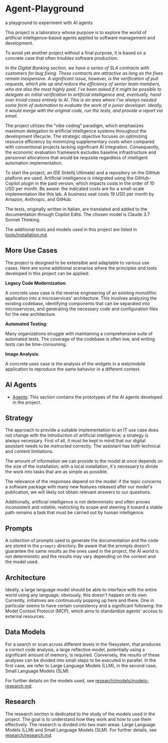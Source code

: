 # Agent-Playground
a playground to experiment with AI agents

This project is a laboratory whose purpose is to explore the world of artificial intelligence-based agents applied to software management and development.

To avoid yet another project without a final purpose, it is based on a concrete case that often troubles software production.

*In the Digital Banking section, we have a series of SLA contracts with customers for bug fixing. These contracts are attractive as long as the fixes remain inexpensive. A significant issue, however, is the verification of pull requests, which pile up and reduce the efficiency of senior team members, who are also the most highly paid. I've been asked if it might be possible to delegate an initial verification to artificial intelligence and, eventually, hand over trivial cases entirely to AI. This is an area where I've always needed some form of automation to evaluate the work of a junior developer. Ideally, it would merge with the original code, run the tests, and provide a report via email.*

The project utilizes the "vibe coding" paradigm, which emphasizes maximum delegation to artificial intelligence systems throughout the development lifecycle. The strategic objective focuses on optimizing resource efficiency by minimizing supplementary costs when compared with conventional projects lacking significant AI integration. Consequently, the economic evaluation framework excludes baseline infrastructure and personnel allocations that would be requisite regardless of intelligent automation implementation.

To start the project, an IDE (Intellij Ultimate) and a repository on the GitHub platform are used. Artificial intelligence is integrated using the GitHub-Copilot plugin in the paid version, which impacts costs in the order of 10 USD per month. Be aware: the indicated costs are for a small-scale implementation like this lab. A business seat costs 19 USD per month by Amazon, Anthropic, and GitHub.

The texts, originally written in Italian, are translated and added to the documentation through Copilot Edits. The chosen model is Claude 3.7 Sonnet Thinking.

The additional tools and models used in this project are listed in [tools/installation.md](tools/installation.md).

## More Use Cases

The project is designed to be extensible and adaptable to various use cases. Here are some additional scenarios where the principles and tools developed in this project can be applied:

**Legacy Code Modernization**: 

A concrete uses case is the reverse engineering of an existing monolithic application into a microservices' architecture. 
This involves analyzing the existing codebase, identifying components that can be separated into microservices, 
and generating the necessary code and configuration files for the new architecture.

**Automated Testing**: 

Many organizations struggle with maintaining a comprehensive suite of automated tests. 
The coverage of the codebase is often low, and writing tests can be time-consuming.

**Image Analysis**:

A concrete uses case is the analysis of the widgets in a web/mobile application to reproduce the same behavior in a different context.

## AI Agents
- [Agents](agents/readme.md): This section contains the prototypes of the AI agents developed in the project.

## Strategy

The approach to provide a suitable implementation to an IT use case does not change with the introduction of artificial intelligence; a strategy is always necessary. First of all, it must be kept in mind that our digital assistant needs to be instructed correctly. The assistant has both technical and content limitations.

The amount of information we can provide to the model at once depends on the size of the installation; with a local installation, it's necessary to divide the work into tasks that are as simple as possible. 

The relevance of the responses depend on the model: if the topic concerns a software package with many new features released after our model's publication, we will likely not obtain relevant answers to our questions.

Additionally, artificial intelligence is not deterministic and often proves inconsistent and volatile; restricting its scope and steering it toward a stable path remains a task that must be carried out by human intelligence.

## Prompts

A collection of prompts used to generate the documentation and the code are stored in the `prompts` directory.
Be aware that the prompts doesn't guarantee the same results as the ones used in the project, 
the AI world is not deterministic and the results may vary depending on the context and the model used.

## Architecture

Ideally, a large language model should be able to interface with the entire world using any language; obviously, this doesn't happen on its own. Currently, initiatives are continuously popping up here and there. One in particular seems to have certain consistency and a significant following: the Model Context Protocol (MCP), which aims to standardize agents' access to external resources.



## Data Models

For a search or scan across different levels in the filesystem, that produces a correct code analysis, a large reflective model, potentially using a significant amount of memory, is required. Conversely, the results of these analyses can be divided into small steps to be executed in parallel. In the first case, we refer to Large Language Models (LLM), in the second case, Small Language Models (SLM).

For further details on the models used, see [research/models/models-research.md](research/models/models-research.md).

## Research

The research section is dedicated to the study of the models used in the project. The goal is to understand how they work and how to use them effectively. The research is divided into two main areas: Large Language Models (LLM) and Small Language Models (SLM). For further details, see [research/research.md](research/research.md).


